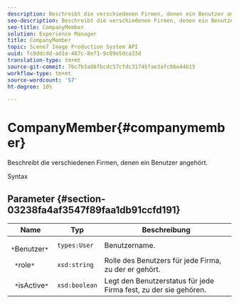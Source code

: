 ```yaml
---
description: Beschreibt die verschiedenen Firmen, denen ein Benutzer angehört.
seo-description: Beschreibt die verschiedenen Firmen, denen ein Benutzer angehört.
seo-title: CompanyMember
solution: Experience Manager
title: CompanyMember
topic: Scene7 Image Production System API
uuid: fc0ddcdd-ad1e-487c-8ef1-9c09e5dca33d
translation-type: tm+mt
source-git-commit: 7bc7b3a86fbcdc57cfdc31745fae3afc06e44b15
workflow-type: tm+mt
source-wordcount: '57'
ht-degree: 10%

---
```



# CompanyMember{#companymember}

Beschreibt die verschiedenen Firmen, denen ein Benutzer angehört.

Syntax

## Parameter {#section-03238fa4af3547f89faa1db91ccfd191}

| Name | Typ | Beschreibung |
|---|---|---|
| ` *`Benutzer`*` | `types:User` | Benutzername. |
| ` *`role`*` | `xsd:string` | Rolle des Benutzers für jede Firma, zu der er gehört. |
| ` *`isActive`*` | `xsd:boolean` | Legt den Benutzerstatus für jede Firma fest, zu der sie gehören. |

